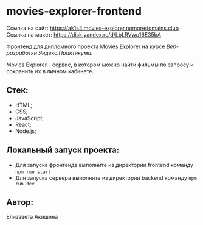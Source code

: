 # movies-explorer-frontend
Ccылка на сайт: https://ak1s4.movies-explorer.nomoredomains.club
Ссылка на макет: https://disk.yandex.ru/d/LbLRVwp16E35bA

Фронтенд для дипломного проекта Movies Explorer на курсе *Веб-разработки Яндекс.Практикума.*

Movies Explorer - сервис, в котором можно найти фильмы по запросу и сохранить их в личном кабинете.

## Стек:
- HTML;
- CSS;
- JavaScript;
- React;
- Node.js;

## Локальный запуск проекта:
- Для запуска фронтенда выполните из директории frontend команду `npm run start`
- Для запуска сервера выполните из директории backend команду `npm run dev`

## Автор:
Елизавета Акишина
